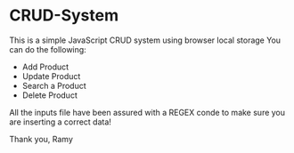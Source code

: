 # CRUD-System

This is a simple JavaScript CRUD system using browser local storage
You can do the following:
* Add Product
* Update Product
* Search a Product
* Delete Product

All the inputs file have been assured with a REGEX conde to make sure you are inserting a correct data!

Thank you,
Ramy
